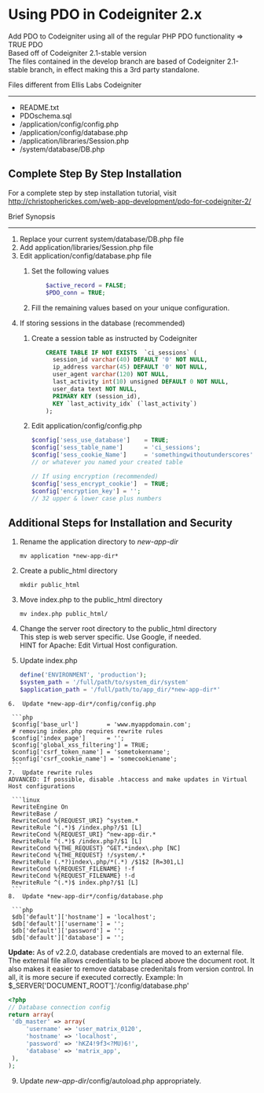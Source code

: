 Using PDO in Codeigniter 2.x
============================
Add PDO to Codeigniter using all of the regular PHP PDO functionality => TRUE PDO  
Based off of Codeigniter 2.1-stable version  
The files contained in the develop branch are based of Codeigniter 2.1-stable branch, in effect making this a 3rd party standalone.  


Files different from Ellis Labs Codeigniter
*******************************************
*  README.txt
*  PDOschema.sql
*  /application/config/config.php
*  /application/config/database.php
*  /application/libraries/Session.php
*  /system/database/DB.php
  

Complete Step By Step Installation  
----------------------------------
For a complete step by step installation tutorial, visit  
http://christopherickes.com/web-app-development/pdo-for-codeigniter-2/  


Brief Synopsis  
**************
1.  Replace your current system/database/DB.php file
2.  Add application/libraries/Session.php file
3.  Edit application/config/database.php file
    1.  Set the following values
  
        ```php    
            $active_record = FALSE;    
            $PDO_conn = TRUE; 
        ```
    2. Fill the remaining values based on your unique configuration.
4.  If storing sessions in the database (recommended)
    1.  Create a session table as instructed by Codeigniter
    
        ```SQL
            CREATE TABLE IF NOT EXISTS  `ci_sessions` (  
              session_id varchar(40) DEFAULT '0' NOT NULL,  
              ip_address varchar(45) DEFAULT '0' NOT NULL,  
              user_agent varchar(120) NOT NULL,  
              last_activity int(10) unsigned DEFAULT 0 NOT NULL,  
              user_data text NOT NULL,  
              PRIMARY KEY (session_id),  
              KEY `last_activity_idx` (`last_activity`)  
            );
        ```
    2.  Edit application/config/config.php
    
        ```php
        $config['sess_use_database']	= TRUE;				
        $config['sess_table_name']      = 'ci_sessions';
        $config['sess_cookie_Name']     = 'somethingwithoutunderscores'
        // or whatever you named your created table
		
        // If using encryption (recommended)
        $config['sess_encrypt_cookie']	= TRUE;
        $config['encryption_key'] = '';
        // 32 upper & lower case plus numbers
        ```

Additional Steps for Installation and Security
----------------------------------------------
1.  Rename the application directory to *new-app-dir*  

    ```linux
    mv application *new-app-dir*
    ```
2.  Create a public_html directory  

    ```linux
    mkdir public_html
    ```
3.  Move index.php to the public_html directory  

    ```linux
    mv index.php public_html/
    ```
4.  Change the server root directory to the public_html directory  
This step is web server specific.  Use Google, if needed.  
HINT for Apache:  Edit Virtual Host configuration.
5.  Update index.php  

    ```php  
    define('ENVIRONMENT', 'production');  
    $system_path = '/full/path/to/system_dir/system'  
    $application_path = '/full/path/to/app_dir/*new-app-dir*'  
   ```
6.  Update *new-app-dir*/config/config.php  

    ```php
    $config['base_url']        = 'www.myappdomain.com';  
    # removing index.php requires rewrite rules   
    $config['index_page']      = '';  
    $config['global_xss_filtering'] = TRUE;  
    $config['csrf_token_name'] = 'sometokenname';  
    $config['csrf_cookie_name'] = 'somecookiename';  
    ```
7.  Update rewrite rules  
ADVANCED: If possible, disable .htaccess and make updates in Virtual Host configurations  

    ```linux
    RewriteEngine On  
    RewriteBase /  
    RewriteCond %{REQUEST_URI} ^system.*  
    RewriteRule ^(.*)$ /index.php?/$1 [L]  
    RewriteCond %{REQUEST_URI} ^new-app-dir.*  
    RewriteRule ^(.*)$ /index.php?/$1 [L]  
    RewriteCond %{THE_REQUEST} ^GET.*index\.php [NC]  
    RewriteCond %{THE_REQUEST} !/system/.*  
    RewriteRule (.*?)index\.php/*(.*) /$1$2 [R=301,L]  
    RewriteCond %{REQUEST_FILENAME} !-f  
    RewriteCond %{REQUEST_FILENAME} !-d  
    RewriteRule ^(.*)$ index.php?/$1 [L]  
    ```
8.  Update *new-app-dir*/config/database.php  

    ```php
    $db['default']['hostname'] = 'localhost';  
    $db['default']['username'] = '';  
    $db['default']['password'] = '';  
    $db['default']['database'] = '';  
   ```
   **Update:**
   As of v2.2.0, database credentials are moved to an external file.
   The external file allows credentials to be placed above the document root.
   It also makes it easier to remove database credenitals from version control.
   In all, it is more secure if executed correctly.
   Example: 
   In $_SERVER['DOCUMENT_ROOT'].'/config/database.php'
   ```php
   <?php
   // Database connection config
   return array(
    'db_master' => array(
        'username' => 'user_matrix_0120',
        'hostname' => 'localhost',
        'password' => 'hKZ4!9f3<?MU)6!',
        'database' => 'matrix_app',
    ),
   );
   ```
   
9.  Update *new-app-dir*/config/autoload.php appropriately.
